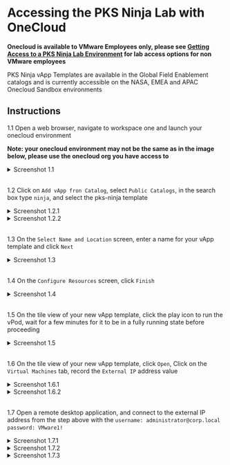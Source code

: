 # Accessing the PKS Ninja Lab with OneCloud

**Onecloud is available to VMware Employees only, please see [Getting Access to a PKS Ninja Lab Environment](https://github.com/CNA-Tech/PKS-Ninja/tree/master/Courses/GetLabAccess-LA8528) for lab access options for non VMware employees**

PKS Ninja vApp Templates are available in the Global Field Enablement catalogs and is currently accessible on the NASA, EMEA and APAC Onecloud Sandbox environments

## Instructions

1.1 Open a web browser, navigate to workspace one and launch your onecloud environment

**Note: your onecloud environment may not be the same as in the image below, please use the onecloud org you have access to**

<details><summary>Screenshot 1.1</summary>
<img src="Images/2018-12-24-16-58-07.png">
</details>
<br/>

1.2 Click on `Add vApp fron Catalog`, select `Public Catalogs`, in the search box type `ninja`, and select the pks-ninja template

<details><summary>Screenshot 1.2.1</summary>
<img src="Images/2018-12-24-17-20-51.png">
</details>

<details><summary>Screenshot 1.2.2</summary>
<img src="Images/2018-12-24-17-25-16.png">
</details>
<br/>

1.3 On the `Select Name and Location` screen, enter a name for your vApp template and click `Next`

<details><summary>Screenshot 1.3</summary>
<img src="Images/2018-12-24-17-28-17.png">
</details>
<br/>

1.4 On the `Configure Resources` screen, click `Finish`

<details><summary>Screenshot 1.4</summary>
<img src="Images/2018-12-24-17-29-40.png">
</details>
<br/>

1.5 On the tile view of your new vApp template, click the play icon to run the vPod, wait for a few minutes for it to be in a fully running state before proceeding

<details><summary>Screenshot 1.5</summary>
<img src="Images/2018-12-24-17-32-06.png">
</details>
<br/>

1.6 On the tile view of your new vApp template, click `Open`, Click on the `Virtual Machines` tab, record the `External IP` address value

<details><summary>Screenshot 1.6.1</summary>
<img src="Images/2018-12-24-17-34-44.png">
</details>

<details><summary>Screenshot 1.6.2</summary>
<img src="Images/2018-12-24-17-36-41.png">
</details>
<br/>

1.7 Open a remote desktop application, and connect to the external IP address from the step above with the `username: administrator@corp.local` `password: VMware1!`

<details><summary>Screenshot 1.7.1</summary>
<img src="Images/2018-12-24-17-39-30.png">
</details>

<details><summary>Screenshot 1.7.2</summary>
<img src="Images/2018-12-24-17-40-00.png">
</details>

<details><summary>Screenshot 1.7.3</summary>
<img src="Images/2018-12-24-17-41-17.png">
</details>
<br/>